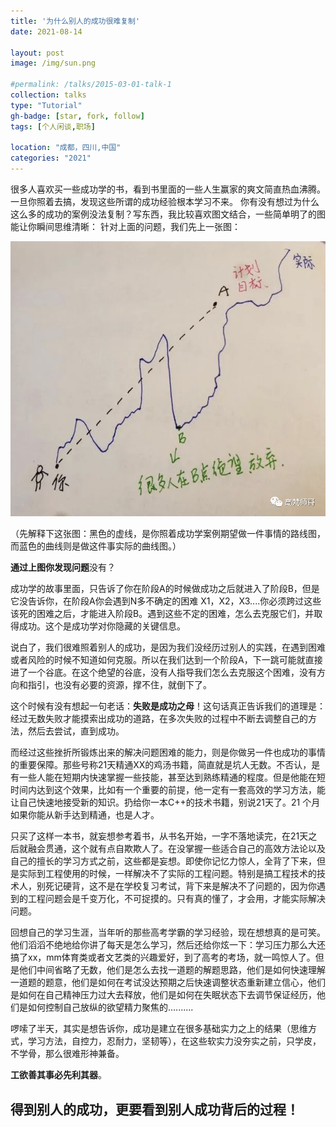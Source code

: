 ```yaml
---
title: '为什么别人的成功很难复制'
date: 2021-08-14

layout: post
image: /img/sun.png

#permalink: /talks/2015-03-01-talk-1
collection: talks
type: "Tutorial"
gh-badge: [star, fork, follow]
tags: [个人闲谈,职场]

location: "成都，四川,中国"
categories: "2021"
---
```



很多人喜欢买一些成功学的书，看到书里面的一些人生赢家的爽文简直热血沸腾。一旦你照着去搞，发现这些所谓的成功经验根本学习不来。
你有没有想过为什么这么多的成功的案例没法复制？写东西，我比较喜欢图文结合，一些简单明了的图能让你瞬间思维清晰：
针对上面的问题，我们先上一张图：

 ![xuexiquixan](/img/blog/xuexiquxian.jpg)

（先解释下这张图：黑色的虚线，是你照着成功学案例期望做一件事情的路线图，而蓝色的曲线则是做这件事实际的曲线图。）

**通过上图你发现问题**没有？

成功学的故事里面，只告诉了你在阶段A的时候做成功之后就进入了阶段B，但是它没告诉你，在阶段A你会遇到N多不确定的困难 X1，X2，X3....你必须跨过这些该死的困难之后，才能进入阶段B。遇到这些不定的困难，怎么去克服它们，并取得成功。这个是成功学对你隐藏的关键信息。

说白了，我们很难照着别人的成功，是因为我们没经历过别人的实践，在遇到困难或者风险的时候不知道如何克服。所以在我们达到一个阶段A，下一跳可能就直接进了一个谷底。在这个绝望的谷底，没有人指导我们怎么去克服这个困难，没有方向和指引，也没有必要的资源，撑不住，就倒下了。

这个时候有没有想起一句老话：**失败是成功之母**！这句话真正告诉我们的道理是：经过无数失败才能摸索出成功的道路，在多次失败的过程中不断去调整自己的方法，然后去尝试，直到成功。

而经过这些挫折所锻炼出来的解决问题困难的能力，则是你做另一件也成功的事情的重要保障。那些号称21天精通XX的鸡汤书籍，简直就是坑人无数。不否认，是有一些人能在短期内快速掌握一些技能，甚至达到熟练精通的程度。但是他能在短时间内达到这个效果，比如有一个重要的前提，他一定有一套高效的学习方法，能让自己快速地接受新的知识。扔给你一本C++的技术书籍，别说21天了。21 个月如果你能从新手达到精通，也是人才。

只买了这样一本书，就妄想参考着书，从书名开始，一字不落地读完，在21天之后就融会贯通，这个就有点自欺欺人了。在没掌握一些适合自己的高效方法论以及自己的擅长的学习方式之前，这些都是妄想。即使你记忆力惊人，全背了下来，但是实际到工程使用的时候，一样解决不了实际的工程问题。特别是搞工程技术的技术人，别死记硬背，这不是在学校复习考试，背下来是解决不了问题的，因为你遇到的工程问题会是千变万化，不可捉摸的。只有真的懂了，才会用，才能实际解决问题。

回想自己的学习生涯，当年听的那些高考学霸的学习经验，现在想想真的是可笑。他们滔滔不绝地给你讲了每天是怎么学习，然后还给你炫一下：学习压力那么大还搞了xx，mm体育类或者文艺类的兴趣爱好，到了高考的考场，就一鸣惊人了。但是他们中间省略了无数，他们是怎么去找一道题的解题思路，他们是如何快速理解一道题的题意，他们是如何在考试没达预期之后快速调整状态重新建立信心，他们是如何在自己精神压力过大去释放，他们是如何在失眠状态下去调节保证经历，他们是如何控制自己放纵的欲望精力聚焦的..........

啰嗦了半天，其实是想告诉你，成功是建立在很多基础实力之上的结果（思维方式，学习方法，自控力，忍耐力，坚韧等），在这些软实力没夯实之前，只学皮，不学骨，那么很难形神兼备。

**工欲善其事必先利其器**。

得到别人的成功，更要看到别人成功背后的过程！
-----


